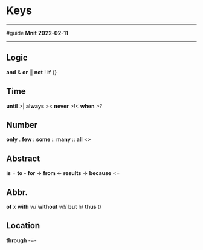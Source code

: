 # Keys
---
#guide 
**Mnit**
**2022-02-11**

---
## Logic
**and** &
**or** ||
**not** !
**if** {}

## Time
**until** >|
**always** ><
**never** >!<
**when** >?

## Number
**only** .
**few** :
**some** :.
**many** ::
**all** <>

## Abstract
**is** =
**to** -
**for** ->
**from** <-
**results** =>
**because** <=

## Abbr.
**of** x
**with** w/
**without** w!/
**but** h/
**thus** t/

## Location
**through** -=-
